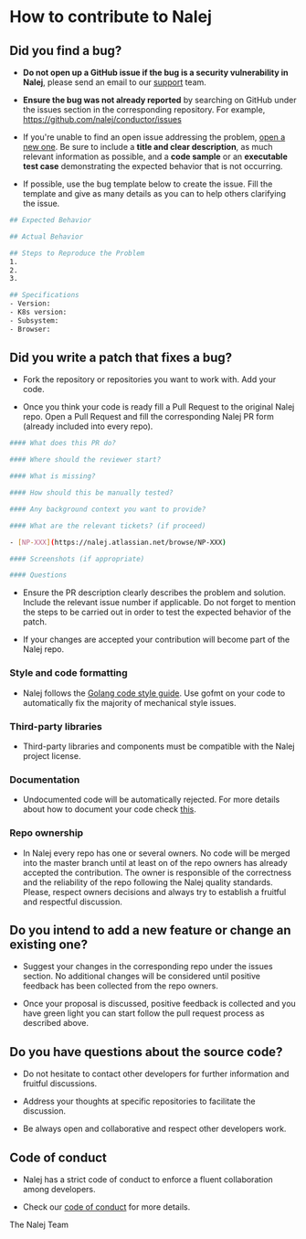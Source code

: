 # How to contribute to Nalej

## **Did you find a bug?**

- **Do not open up a GitHub issue if the bug is a security vulnerability
  in Nalej**, please send an email to our [support](mailto:support@nalej.com) team.

- **Ensure the bug was not already reported** by searching on GitHub under the issues section in the corresponding repository. For example, https://github.com/nalej/conductor/issues

- If you're unable to find an open issue addressing the problem, [open a new one](https://github.com/nalej/conductor/issues/new). Be sure to include a **title and clear description**, as much relevant information as possible, and a **code sample** or an **executable test case** demonstrating the expected behavior that is not occurring.

- If possible, use the bug template below to create the issue. Fill the template and give as many details as you can to help others clarifying the issue.

```bash
## Expected Behavior

## Actual Behavior

## Steps to Reproduce the Problem
1.
2.
3.

## Specifications
- Version:
- K8s version:
- Subsystem:
- Browser:
```

## **Did you write a patch that fixes a bug?**

- Fork the repository or repositories you want to work with. Add your code.

- Once you think your code is ready fill a Pull Request to the original Nalej repo. Open a Pull Request and fill the corresponding Nalej PR form (already included into every repo).

```bash
#### What does this PR do?

#### Where should the reviewer start?

#### What is missing?

#### How should this be manually tested?

#### Any background context you want to provide?

#### What are the relevant tickets? (if proceed)

- [NP-XXX](https://nalej.atlassian.net/browse/NP-XXX)

#### Screenshots (if appropriate)

#### Questions
```

- Ensure the PR description clearly describes the problem and solution. Include the relevant issue number if applicable. Do not forget to mention the steps to be carried out in order to test the expected behavior of the patch.

- If your changes are accepted your contribution will become part of the Nalej repo.

### **Style and code formatting**

- Nalej follows the [Golang code style guide](https://golang.org/doc/effective_go.html). Use gofmt on your code to automatically fix the majority of mechanical style issues.

### **Third-party libraries**

- Third-party libraries and components must be compatible with the Nalej project license.

### **Documentation**

- Undocumented code will be automatically rejected. For more details about how to document your code check [this](https://golang.org/doc/effective_go.html#commentary).

### **Repo ownership**

- In Nalej every repo has one or several owners. No code will be merged into the master branch until at least on of the repo owners has already accepted the contribution. The owner is responsible of the correctness and the reliability of the repo following the Nalej quality standards. Please, respect owners decisions and always try to establish a fruitful and respectful discussion.

## **Do you intend to add a new feature or change an existing one?**

- Suggest your changes in the corresponding repo under the issues section. No additional changes will be considered until positive feedback has been collected from the repo owners.

- Once your proposal is discussed, positive feedback is collected and you have green light you can start follow the pull request process as described above.

## **Do you have questions about the source code?**

- Do not hesitate to contact other developers for further information and fruitful discussions.

- Address your thoughts at specific repositories to facilitate the discussion.

- Be always open and collaborative and respect other developers work.

## **Code of conduct**

- Nalej has a strict code of conduct to enforce a fluent collaboration among developers.

- Check our [code of conduct](code-of-conduct.md) for more details.

The Nalej Team
